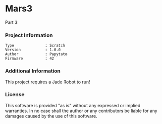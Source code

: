 Mars3
================

Part 3

### Project Information
```
Type              : Scratch
Version           : 1.0.0
Author            : Papytato
Firmware          : 42
```

### Additional Information
This project requires a Jade Robot to run!

### License
This software is provided "as is" without any expressed or implied warranties.  In no case shall the author or any contributors be liable for any damages caused by the use of this software.

